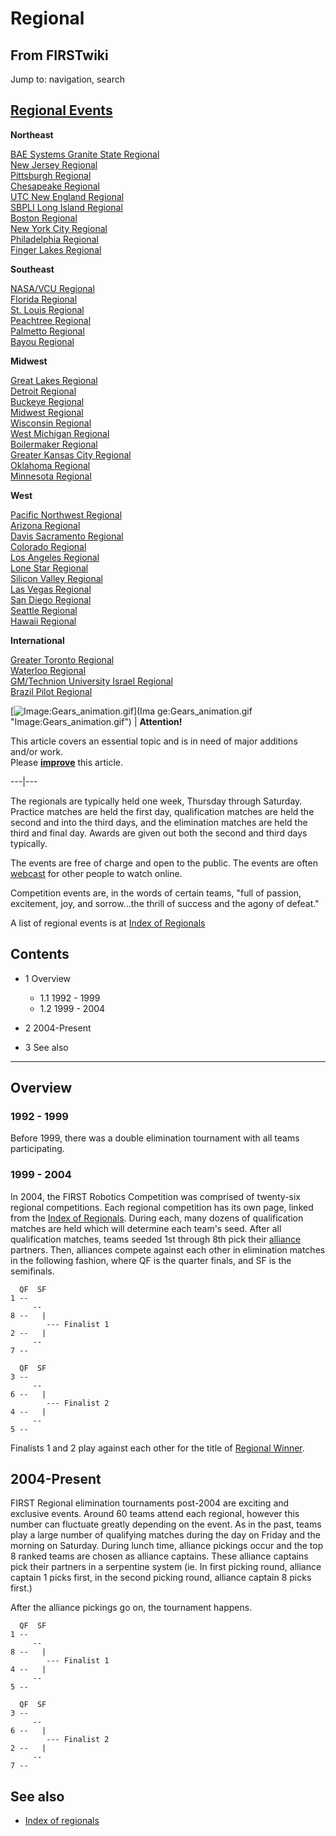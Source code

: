 # Regional

## From FIRSTwiki

Jump to: navigation, search

## [Regional Events](Index_of_Regionals "Index of Regionals")

**Northeast**

[BAE Systems Granite State Regional](BAE_Systems_Granite_State_Regional "BAE Systems Granite
State Regional")<br>
[New Jersey Regional](New_Jersey_Regional "New Jersey Regional")<br>
[Pittsburgh Regional](Pittsburgh_Regional "Pittsburgh Regional")<br>
[Chesapeake Regional](Chesapeake_Regional "Chesapeake Regional")<br>
[UTC New England Regional](UTC_New_England_Regional "UTC New
England Regional")<br>
[SBPLI Long Island Regional](SBPLI_Long_Island_Regional "SBPLI Long
Island Regional")<br>
[Boston Regional](Boston_Regional "Boston Regional")<br>
[New York City Regional](New_York_City_Regional "New York City
Regional")<br>
[Philadelphia Regional](Philadelphia_Regional "Philadelphia
Regional")<br>
[Finger Lakes Regional](Finger_Lakes_Regional "Finger Lakes
Regional")

**Southeast**

[NASA/VCU Regional](NASA/VCU_Regional "NASA/VCU Regional")<br>
[Florida Regional](Florida_Regional "Florida Regional")<br>
[St. Louis Regional](St._Louis_Regional "St. Louis Regional")<br>
[Peachtree Regional](Peachtree_Regional "Peachtree Regional")<br>
[Palmetto Regional](Palmetto_Regional "Palmetto Regional")<br>
[Bayou Regional](Bayou_Regional "Bayou Regional")

**Midwest**

[Great Lakes Regional](Great_Lakes_Regional "Great Lakes Regional")<br>
[Detroit Regional](Detroit_Regional "Detroit Regional")<br>
[Buckeye Regional](Buckeye_Regional "Buckeye Regional")<br>
[Midwest Regional](Midwest_Regional "Midwest Regional")<br>
[Wisconsin Regional](Wisconsin_Regional "Wisconsin Regional")<br>
[West Michigan Regional](West_Michigan_Regional "West Michigan
Regional")<br>
[Boilermaker Regional](Boilermaker_Regional "Boilermaker Regional")<br>
[Greater Kansas City Regional](Greater_Kansas_City_Regional "Greater Kansas City Regional")<br>
[Oklahoma Regional](Oklahoma_Regional "Oklahoma Regional")<br>
[Minnesota Regional](Minnesota_Regional "Minnesota Regional")

**West**

[Pacific Northwest Regional](Pacific_Northwest_Regional "Pacific
Northwest Regional")<br>
[Arizona Regional](Arizona_Regional "Arizona Regional")<br>
[Davis Sacramento Regional](Davis_Sacramento_Regional "Davis
Sacramento Regional")<br>
[Colorado Regional](Colorado_Regional "Colorado Regional")<br>
[Los Angeles Regional](Los_Angeles_Regional "Los Angeles Regional")<br>
[Lone Star Regional](Lone_Star_Regional "Lone Star Regional")<br>
[Silicon Valley Regional](Silicon_Valley_Regional "Silicon Valley
Regional")<br>
[Las Vegas Regional](Las_Vegas_Regional "Las Vegas Regional")<br>
[San Diego Regional](San_Diego_Regional "San Diego Regional")<br>
[Seattle Regional](Seattle_Regional "Seattle Regional")<br>
[Hawaii Regional](Hawaii_Regional "Hawaii Regional")

**International**

[Greater Toronto Regional](Greater_Toronto_Regional "Greater
Toronto Regional")<br>
[Waterloo Regional](Waterloo_Regional "Waterloo Regional")<br>
[GM/Technion University Israel Regional](GM/Technion_University_Israel_Regional "GM/Technion
University Israel Regional")<br>
[Brazil Pilot Regional](Brazil_Pilot_Regional "Brazil Pilot
Regional")

[![Image:Gears_animation.gif](/media/1/14/Gears_animation.gif)](Ima
ge:Gears_animation.gif "Image:Gears_animation.gif") | **Attention!**

This article covers an essential topic and is in need of major additions and/or work.<br>
Please **[improve](http://www.firstwiki.net/index.php?title=Regional&action=edit "http://www.firstwiki.net/index.php?title=Regional&action=edit")** this article.

---|---

The regionals are typically held one week, Thursday through Saturday. Practice matches are held the first day, qualification matches are held the second and into the third days, and the elimination matches are held the third and final day. Awards are given out both the second and third days typically.

The events are free of charge and open to the public. The events are often [webcast](Webcasting_and_Recording "Webcasting and Recording") for other people to watch online.

Competition events are, in the words of certain teams, "full of passion, excitement, joy, and sorrow...the thrill of success and the agony of defeat."

A list of regional events is at [Index of Regionals](Index_of_Regionals "Index of Regionals")

## Contents

- 1 Overview

  - 1.1 1992 - 1999
  - 1.2 1999 - 2004

- 2 2004-Present
- 3 See also

--------------------------------------------------------------------------------

## Overview

### 1992 - 1999

Before 1999, there was a double elimination tournament with all teams participating.

### 1999 - 2004

In 2004, the FIRST Robotics Competition was comprised of twenty-six regional competitions. Each regional competition has its own page, linked from the [Index of Regionals](Index_of_Regionals "Index of Regionals"). During each, many dozens of qualification matches are held which will determine each team's seed. After all qualification matches, teams seeded 1st through 8th pick their [alliance](Alliance "Alliance") partners. Then, alliances compete against each other in elimination matches in the following fashion, where QF is the quarter finals, and SF is the semifinals.

```
  QF  SF  
1 -- 
     -- 
8 --   |
        --- Finalist 1
2 --   |
     -- 
7 -- 

  QF  SF  
3 -- 
     -- 
6 --   |
        --- Finalist 2
4 --   |
     -- 
5 -- 
```

Finalists 1 and 2 play against each other for the title of [Regional Winner](Regional_Winner "Regional Winner").

## 2004-Present

FIRST Regional elimination tournaments post-2004 are exciting and exclusive events. Around 60 teams attend each regional, however this number can fluctuate greatly depending on the event. As in the past, teams play a large number of qualifying matches during the day on Friday and the morning on Saturday. During lunch time, alliance pickings occur and the top 8 ranked teams are chosen as alliance captains. These alliance captains pick their partners in a serpentine system (ie. In first picking round, alliance captain 1 picks first, in the second picking round, alliance captain 8 picks first.)

After the alliance pickings go on, the tournament happens.

```
  QF  SF  
1 -- 
     -- 
8 --   |
        --- Finalist 1
4 --   |
     -- 
5 -- 

  QF  SF  
3 -- 
     -- 
6 --   |
        --- Finalist 2
2 --   |
     -- 
7 -- 
```

## See also

- [Index of regionals](Index_of_regionals "Index of regionals")
